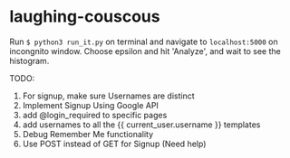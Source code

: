 # laughing-couscous

Run ```$ python3 run_it.py```  on terminal and navigate to ```localhost:5000``` on incongnito window. Choose epsilon and hit 'Analyze', and wait to see the histogram.

TODO:
1. For signup, make sure Usernames are distinct
2. Implement Signup Using Google API
3. add @login_required to specific pages
4. add usernames to all the {{ current_user.username }} templates
5. Debug Remember Me functionality
6. Use POST instead of GET for Signup (Need help)
